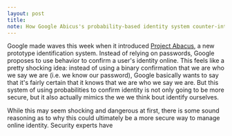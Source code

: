 ```yaml
---
layout: post
title:
note: How Google Abicus's probability-based identity system counter-intuitively mimics the brain's concept of identity
---
```


Google made waves this week when it introduced [Project Abacus](http://9to5google.com/2015/05/29/smart-lock-passwords-is-cool-but-google-project-abacus-wants-to-eliminate-password-authentication/), a new prototype identification system. Instead of relying on passwords, Google proposes to use behavior to confirm a user's identity online. This feels like a pretty shocking idea: instead of using a binary confirmation that we are who we say we are (i.e. we know our password), Google basically wants to say that it's fairly certain that it knows that we are who we say we are. But this system of using probabilities to confirm identity is not only going to be more secure, but it also actually mimics the we we think bout identify ourselves.

While this may seem shocking and dangerous at first, there is some sound reasoning as to why this could ultimately be a more secure way to manage online identity. Security experts have
